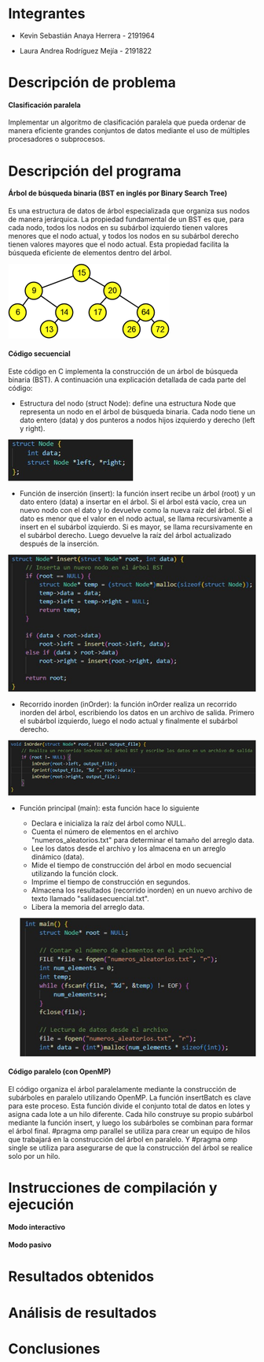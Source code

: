 # Integrantes 

- Kevin Sebastián Anaya Herrera - 2191964
  
- Laura Andrea Rodríguez Mejía - 2191822   

# Descripción de problema 
#### Clasificación paralela
Implementar un algoritmo de clasificación paralela que pueda ordenar de manera eficiente grandes conjuntos de datos mediante el uso de múltiples procesadores o subprocesos. 
# Descripción del programa 
#### Árbol de búsqueda binaria (BST en inglés por Binary Search Tree) 

Es una estructura de datos de árbol especializada que organiza sus nodos de manera jerárquica. La propiedad fundamental de un BST es que, para cada nodo, todos los nodos en su subárbol izquierdo tienen valores menores que el nodo actual, y todos los nodos en su subárbol derecho tienen valores mayores que el nodo actual. Esta propiedad facilita la búsqueda eficiente de elementos dentro del árbol.

![img1](./Recursos/BST.png)

#### Código secuencial

Este código en C implementa la construcción de un árbol de búsqueda binaria (BST). A continuación una explicación detallada de cada parte del código:

- Estructura del nodo (struct Node): define una estructura Node que representa un nodo en el árbol de búsqueda binaria. Cada nodo tiene un dato entero (data) y dos punteros a nodos hijos izquierdo y derecho (left y right).

![img2](./Recursos/CodigoS0.jpg)

- Función de inserción (insert): la función insert recibe un árbol (root) y un dato entero (data) a insertar en el árbol. Si el árbol está vacío, crea un nuevo nodo con el dato y lo devuelve como la nueva raíz del árbol. Si el dato es menor que el valor en el nodo actual, se llama recursivamente a insert en el subárbol izquierdo. Si es mayor, se llama recursivamente en el subárbol derecho. Luego devuelve la raíz del árbol actualizado después de la inserción.

![img3](./Recursos/CodigoS1.jpg)

- Recorrido inorden (inOrder): la función inOrder realiza un recorrido inorden del árbol, escribiendo los datos en un archivo de salida. Primero el subárbol izquierdo, luego el nodo actual y finalmente el subárbol derecho.

![img4](./Recursos/CodigoS2.jpg)
  
- Función principal (main): esta función hace lo siguiente 
  - Declara e inicializa la raíz del árbol como NULL.
  - Cuenta el número de elementos en el archivo "numeros_aleatorios.txt" para determinar el tamaño del arreglo data.
  - Lee los datos desde el archivo y los almacena en un arreglo dinámico (data).
  - Mide el tiempo de construcción del árbol en modo secuencial utilizando la función clock.
  - Imprime el tiempo de construcción en segundos.
  - Almacena los resultados (recorrido inorden) en un nuevo archivo de texto llamado "salidasecuencial.txt".
  - Libera la memoria del arreglo data.
 
  ![img5](./Recursos/CodigoS3.jpg)

  
#### Código paralelo (con OpenMP)

El código organiza el árbol paralelamente mediante la construcción de subárboles en paralelo utilizando OpenMP. La función insertBatch es clave para este proceso. Esta función divide el conjunto total de datos en lotes y asigna cada lote a un hilo diferente. Cada hilo construye su propio subárbol mediante la función insert, y luego los subárboles se combinan para formar el árbol final. #pragma omp parallel se utiliza para crear un equipo de hilos que trabajará en la construcción del árbol en paralelo. Y #pragma omp single se utiliza para asegurarse de que la construcción del árbol se realice solo por un hilo.




# Instrucciones de compilación y ejecución 
#### Modo interactivo
#### Modo pasivo
# Resultados obtenidos 
# Análisis de resultados 
# Conclusiones 
